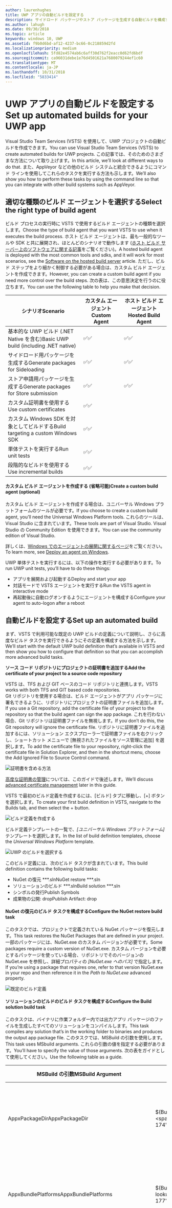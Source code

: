 ```yaml
---
author: laurenhughes
title: UWP アプリの自動ビルドを設定する
description: サイドロード パッケージやストア パッケージを生成する自動ビルドを構成する方法について説明します。
ms.author: lahugh
ms.date: 09/30/2018
ms.topic: article
keywords: windows 10, UWP
ms.assetid: f9b0d6bd-af12-4237-bc66-0c218859d2fd
ms.localizationpriority: medium
ms.openlocfilehash: 5fd82e4574ab6c6aff30d762f2eacc0d62fd6bdf
ms.sourcegitcommit: ca96031debe1e76d4501621a7680079244ef1c60
ms.translationtype: MT
ms.contentlocale: ja-JP
ms.lasthandoff: 10/31/2018
ms.locfileid: "5833414"
---
```

# <a name="set-up-automated-builds-for-your-uwp-app"></a><span data-ttu-id="c7fa5-104">UWP アプリの自動ビルドを設定する</span><span class="sxs-lookup"><span data-stu-id="c7fa5-104">Set up automated builds for your UWP app</span></span>

<span data-ttu-id="c7fa5-105">Visual Studio Team Services (VSTS) を使用して、UWP プロジェクトの自動ビルドを作成できます。</span><span class="sxs-lookup"><span data-stu-id="c7fa5-105">You can use Visual Studio Team Services (VSTS) to create automated builds for UWP projects.</span></span> <span data-ttu-id="c7fa5-106">この記事では、そのためのさまざまな方法について取り上げます。</span><span class="sxs-lookup"><span data-stu-id="c7fa5-106">In this article, we’ll look at different ways to do that.</span></span>  <span data-ttu-id="c7fa5-107">また、AppVeyor などの他のビルド システムと統合できるようにコマンド ラインを使用してこれらのタスクを実行する方法も示します。</span><span class="sxs-lookup"><span data-stu-id="c7fa5-107">We’ll also show you how to perform these tasks by using the command line so that you can integrate with other build systems such as AppVeyor.</span></span> 

## <a name="select-the-right-type-of-build-agent"></a><span data-ttu-id="c7fa5-108">適切な種類のビルド エージェントを選択する</span><span class="sxs-lookup"><span data-stu-id="c7fa5-108">Select the right type of build agent</span></span>

<span data-ttu-id="c7fa5-109">ビルド プロセスの実行時に VSTS で使用するビルド エージェントの種類を選択します。</span><span class="sxs-lookup"><span data-stu-id="c7fa5-109">Choose the type of build agent that you want VSTS to use when it executes the build process.</span></span> <span data-ttu-id="c7fa5-110">ホスト ビルド エージェントは、最も一般的なツールや SDK と共に展開され、ほとんどのシナリオで動作します ([ホスト ビルド サーバー上のソフトウェアに関する記事](https://www.visualstudio.com/docs/build/admin/agents/hosted-pool#software)をご覧ください)。</span><span class="sxs-lookup"><span data-stu-id="c7fa5-110">A hosted build agent is deployed with the most common tools and sdks, and it will work for most scenarios, see the [Software on the hosted build server](https://www.visualstudio.com/docs/build/admin/agents/hosted-pool#software) article.</span></span> <span data-ttu-id="c7fa5-111">ただし、ビルド ステップをより細かく制御する必要がある場合は、カスタム ビルド エージェントを作成できます。</span><span class="sxs-lookup"><span data-stu-id="c7fa5-111">However, you can create a custom build agent if you need more control over the build steps.</span></span> <span data-ttu-id="c7fa5-112">次の表は、この意思決定を行うのに役立ちます。</span><span class="sxs-lookup"><span data-stu-id="c7fa5-112">You can use the following table to help you make that decision.</span></span>

| **<span data-ttu-id="c7fa5-113">シナリオ</span><span class="sxs-lookup"><span data-stu-id="c7fa5-113">Scenario</span></span>** | **<span data-ttu-id="c7fa5-114">カスタム エージェント</span><span class="sxs-lookup"><span data-stu-id="c7fa5-114">Custom Agent</span></span>** | **<span data-ttu-id="c7fa5-115">ホスト ビルド エージェント</span><span class="sxs-lookup"><span data-stu-id="c7fa5-115">Hosted Build Agent</span></span>** |
|-------------|----------------|----------------------|
| <span data-ttu-id="c7fa5-116">基本的な UWP ビルド (.NET Native を含む)</span><span class="sxs-lookup"><span data-stu-id="c7fa5-116">Basic UWP build (including .NET native)</span></span>| <span data-ttu-id="c7fa5-117">:white_check_mark:</span><span class="sxs-lookup"><span data-stu-id="c7fa5-117">:white_check_mark:</span></span> | <span data-ttu-id="c7fa5-118">:white_check_mark:</span><span class="sxs-lookup"><span data-stu-id="c7fa5-118">:white_check_mark:</span></span> |
| <span data-ttu-id="c7fa5-119">サイドロード用パッケージを生成する</span><span class="sxs-lookup"><span data-stu-id="c7fa5-119">Generate packages for Sideloading</span></span>| <span data-ttu-id="c7fa5-120">:white_check_mark:</span><span class="sxs-lookup"><span data-stu-id="c7fa5-120">:white_check_mark:</span></span> | <span data-ttu-id="c7fa5-121">:white_check_mark:</span><span class="sxs-lookup"><span data-stu-id="c7fa5-121">:white_check_mark:</span></span> |
| <span data-ttu-id="c7fa5-122">ストア申請用パッケージを生成する</span><span class="sxs-lookup"><span data-stu-id="c7fa5-122">Generate packages for Store submission</span></span>| <span data-ttu-id="c7fa5-123">:white_check_mark:</span><span class="sxs-lookup"><span data-stu-id="c7fa5-123">:white_check_mark:</span></span> | <span data-ttu-id="c7fa5-124">:white_check_mark:</span><span class="sxs-lookup"><span data-stu-id="c7fa5-124">:white_check_mark:</span></span> |
| <span data-ttu-id="c7fa5-125">カスタム証明書を使用する</span><span class="sxs-lookup"><span data-stu-id="c7fa5-125">Use custom certificates</span></span>| <span data-ttu-id="c7fa5-126">:white_check_mark:</span><span class="sxs-lookup"><span data-stu-id="c7fa5-126">:white_check_mark:</span></span> | |
| <span data-ttu-id="c7fa5-127">カスタム Windows SDK を対象としてビルドする</span><span class="sxs-lookup"><span data-stu-id="c7fa5-127">Build targeting a custom Windows SDK</span></span>| <span data-ttu-id="c7fa5-128">:white_check_mark:</span><span class="sxs-lookup"><span data-stu-id="c7fa5-128">:white_check_mark:</span></span> |  |
| <span data-ttu-id="c7fa5-129">単体テストを実行する</span><span class="sxs-lookup"><span data-stu-id="c7fa5-129">Run unit tests</span></span>| <span data-ttu-id="c7fa5-130">:white_check_mark:</span><span class="sxs-lookup"><span data-stu-id="c7fa5-130">:white_check_mark:</span></span> |  |
| <span data-ttu-id="c7fa5-131">段階的なビルドを使用する</span><span class="sxs-lookup"><span data-stu-id="c7fa5-131">Use incremental builds</span></span>| <span data-ttu-id="c7fa5-132">:white_check_mark:</span><span class="sxs-lookup"><span data-stu-id="c7fa5-132">:white_check_mark:</span></span> |  |

#### <a name="create-a-custom-build-agent-optional"></a><span data-ttu-id="c7fa5-133">カスタム ビルド エージェントを作成する (省略可能)</span><span class="sxs-lookup"><span data-stu-id="c7fa5-133">Create a custom build agent (optional)</span></span>

<span data-ttu-id="c7fa5-134">カスタム ビルド エージェントを作成する場合は、ユニバーサル Windows プラットフォームのツールが必要です。</span><span class="sxs-lookup"><span data-stu-id="c7fa5-134">If you choose to create a custom build agent, you’ll need the Universal Windows Platform tools.</span></span> <span data-ttu-id="c7fa5-135">これらのツールは、Visual Studio に含まれています。</span><span class="sxs-lookup"><span data-stu-id="c7fa5-135">These tools are part of Visual Studio.</span></span> <span data-ttu-id="c7fa5-136">Visual Studio の Community Edition を使用できます。</span><span class="sxs-lookup"><span data-stu-id="c7fa5-136">You can use the community edition of Visual Studio.</span></span>

<span data-ttu-id="c7fa5-137">詳しくは、[Windows でのエージェントの展開に関するページ](https://www.visualstudio.com/docs/build/admin/agents/v2-windows)をご覧ください。</span><span class="sxs-lookup"><span data-stu-id="c7fa5-137">To learn more, see [Deploy an agent on Windows](https://www.visualstudio.com/docs/build/admin/agents/v2-windows).</span></span> 

<span data-ttu-id="c7fa5-138">UWP 単体テストを実行するには、以下の操作を実行する必要があります。</span><span class="sxs-lookup"><span data-stu-id="c7fa5-138">To run UWP unit tests, you’ll have to do these things:</span></span> 
- <span data-ttu-id="c7fa5-139">アプリを展開および起動する</span><span class="sxs-lookup"><span data-stu-id="c7fa5-139">Deploy and start your app</span></span> 
- <span data-ttu-id="c7fa5-140">対話モードで VSTS エージェントを実行する</span><span class="sxs-lookup"><span data-stu-id="c7fa5-140">Run the VSTS agent in interactive mode</span></span> 
- <span data-ttu-id="c7fa5-141">再起動後に自動ログオンするようにエージェントを構成する</span><span class="sxs-lookup"><span data-stu-id="c7fa5-141">Configure your agent to auto-logon after a reboot</span></span> 

## <a name="set-up-an-automated-build"></a><span data-ttu-id="c7fa5-142">自動ビルドを設定する</span><span class="sxs-lookup"><span data-stu-id="c7fa5-142">Set up an automated build</span></span>
<span data-ttu-id="c7fa5-143">まず、VSTS で利用可能な既定の UWP ビルドの定義について説明し、さらに高度なビルド タスクを実行できるようにその定義を構成する方法を示します。</span><span class="sxs-lookup"><span data-stu-id="c7fa5-143">We’ll start with the default UWP build definition that’s available in VSTS and then show you how to configure that definition so that you can accomplish more advanced build tasks.</span></span>

**<span data-ttu-id="c7fa5-144">ソース コード リポジトリにプロジェクトの証明書を追加する</span><span class="sxs-lookup"><span data-stu-id="c7fa5-144">Add the certificate of your project to a source code repository</span></span>**

<span data-ttu-id="c7fa5-145">VSTS は、TFS および GIT ベースのコード リポジトリと連携します。</span><span class="sxs-lookup"><span data-stu-id="c7fa5-145">VSTS works with both TFS and GIT based code repositories.</span></span>  
<span data-ttu-id="c7fa5-146">Git リポジトリを使用する場合は、ビルド エージェントがアプリ パッケージに署名できるように、リポジトリにプロジェクトの証明書ファイルを追加します。</span><span class="sxs-lookup"><span data-stu-id="c7fa5-146">If you use a Git repository, add the certificate file of your project to the repository so that the build agent can sign the app package.</span></span> <span data-ttu-id="c7fa5-147">これを行わない場合、Git リポジトリは証明書ファイルを無視します。</span><span class="sxs-lookup"><span data-stu-id="c7fa5-147">If you don’t do this, the Git repository will ignore the certificate file.</span></span> <span data-ttu-id="c7fa5-148">リポジトリに証明書ファイルを追加するには、ソリューション エクスプローラーで証明書ファイルを右クリックし、ショートカット メニューで [無視されたファイルをソース管理に追加] を選択します。</span><span class="sxs-lookup"><span data-stu-id="c7fa5-148">To add the certificate file to your repository, right-click the certificate file in Solution Explorer, and then in the shortcut menu, choose the Add Ignored File to Source Control command.</span></span> 

![証明書を含める方法](images/building-screen1.png)

<span data-ttu-id="c7fa5-150">[高度な証明書の管理](#certificates-best-practices)については、このガイドで後述します。</span><span class="sxs-lookup"><span data-stu-id="c7fa5-150">We’ll discuss [advanced certificate management](#certificates-best-practices) later in this guide.</span></span> 

<span data-ttu-id="c7fa5-151">VSTS で最初のビルド定義を作成するには、[ビルド] タブに移動し、[+] ボタンを選択します。</span><span class="sxs-lookup"><span data-stu-id="c7fa5-151">To create your first build definition in VSTS, navigate to the Builds tab, and then select the + button.</span></span>

![ビルド定義を作成する](images/building-screen2.png)

<span data-ttu-id="c7fa5-153">ビルド定義テンプレートの一覧で、*[ユニバーサル Windows プラットフォーム]* テンプレートを選択します。</span><span class="sxs-lookup"><span data-stu-id="c7fa5-153">In the list of build definition templates, choose the *Universal Windows Platform* template.</span></span>

![UWP のビルドを選択する](images/building-screen3.png)

<span data-ttu-id="c7fa5-155">このビルド定義には、次のビルド タスクが含まれています。</span><span class="sxs-lookup"><span data-stu-id="c7fa5-155">This build definition contains the following build tasks:</span></span>

- <span data-ttu-id="c7fa5-156">NuGet の復元 \*\*\*.sln</span><span class="sxs-lookup"><span data-stu-id="c7fa5-156">NuGet restore \*\*\*.sln</span></span>
- <span data-ttu-id="c7fa5-157">ソリューションのビルド \*\*\*.sln</span><span class="sxs-lookup"><span data-stu-id="c7fa5-157">Build solution \*\*\*.sln</span></span>
- <span data-ttu-id="c7fa5-158">シンボルの発行</span><span class="sxs-lookup"><span data-stu-id="c7fa5-158">Publish Symbols</span></span>
- <span data-ttu-id="c7fa5-159">成果物の公開: drop</span><span class="sxs-lookup"><span data-stu-id="c7fa5-159">Publish Artifact: drop</span></span>

#### <a name="configure-the-nuget-restore-build-task"></a><span data-ttu-id="c7fa5-160">NuGet の復元のビルド タスクを構成する</span><span class="sxs-lookup"><span data-stu-id="c7fa5-160">Configure the NuGet restore build task</span></span>

<span data-ttu-id="c7fa5-161">このタスクでは、プロジェクトで定義されている NuGet パッケージを復元します。</span><span class="sxs-lookup"><span data-stu-id="c7fa5-161">This task restores the NuGet Packages that are defined in your project.</span></span> <span data-ttu-id="c7fa5-162">一部のパッケージには、NuGet.exe のカスタム バージョンが必要です。</span><span class="sxs-lookup"><span data-stu-id="c7fa5-162">Some packages require a custom version of NuGet.exe.</span></span> <span data-ttu-id="c7fa5-163">カスタム バージョンを必要とするパッケージを使っている場合、リポジトリでそのバージョンの NuGet.exe を参照し、詳細プロパティの *[NuGet.exe へのパス]* で指定します。</span><span class="sxs-lookup"><span data-stu-id="c7fa5-163">If you’re using a package that requires one, refer to that version NuGet.exe in your repo and then reference it in the *Path to NuGet.exe* advanced property.</span></span>

![既定のビルド定義](images/building-screen4.png)

#### <a name="configure-the-build-solution-build-task"></a><span data-ttu-id="c7fa5-165">ソリューションのビルドのビルド タスクを構成する</span><span class="sxs-lookup"><span data-stu-id="c7fa5-165">Configure the Build solution build task</span></span>

<span data-ttu-id="c7fa5-166">このタスクは、バイナリに作業フォルダー内では出力アプリ パッケージのファイルを生成したすべてのソリューションをコンパイルします。</span><span class="sxs-lookup"><span data-stu-id="c7fa5-166">This task compiles any solution that’s in the working folder to binaries and produces the output app package file.</span></span> <span data-ttu-id="c7fa5-167">このタスクでは、MSBuild の引数を使用します。</span><span class="sxs-lookup"><span data-stu-id="c7fa5-167">This task uses MSbuild arguments.</span></span>  <span data-ttu-id="c7fa5-168">これらの引数の値を指定する必要があります。</span><span class="sxs-lookup"><span data-stu-id="c7fa5-168">You’ll have to specify the value of those arguments.</span></span> <span data-ttu-id="c7fa5-169">次の表をガイドとして使用してください。</span><span class="sxs-lookup"><span data-stu-id="c7fa5-169">Use the following table as a guide.</span></span> 

|**<span data-ttu-id="c7fa5-170">MSBuild の引数</span><span class="sxs-lookup"><span data-stu-id="c7fa5-170">MSBuild Argument</span></span>**|**<span data-ttu-id="c7fa5-171">値</span><span class="sxs-lookup"><span data-stu-id="c7fa5-171">Value</span></span>**|**<span data-ttu-id="c7fa5-172">説明</span><span class="sxs-lookup"><span data-stu-id="c7fa5-172">Description</span></span>**|
|--------------------|---------|---------------|
|<span data-ttu-id="c7fa5-173">AppxPackageDir</span><span class="sxs-lookup"><span data-stu-id="c7fa5-173">AppxPackageDir</span></span>|<span data-ttu-id="c7fa5-174">$(Build.ArtifactStagingDirectory)\AppxPackages</span><span class="sxs-lookup"><span data-stu-id="c7fa5-174">$(Build.ArtifactStagingDirectory)\AppxPackages</span></span>|<span data-ttu-id="c7fa5-175">生成された成果物を格納するフォルダーを定義します。</span><span class="sxs-lookup"><span data-stu-id="c7fa5-175">Defines the folder to store the generated artifacts.</span></span>|
|<span data-ttu-id="c7fa5-176">AppxBundlePlatforms</span><span class="sxs-lookup"><span data-stu-id="c7fa5-176">AppxBundlePlatforms</span></span>|<span data-ttu-id="c7fa5-177">$(Build.BuildPlatform)</span><span class="sxs-lookup"><span data-stu-id="c7fa5-177">$(Build.BuildPlatform)</span></span>|<span data-ttu-id="c7fa5-178">バンドルに含めるプラットフォームを定義できます。</span><span class="sxs-lookup"><span data-stu-id="c7fa5-178">Allows you to define the platforms to include in the bundle.</span></span>|
|<span data-ttu-id="c7fa5-179">AppxBundle</span><span class="sxs-lookup"><span data-stu-id="c7fa5-179">AppxBundle</span></span>|<span data-ttu-id="c7fa5-180">Always</span><span class="sxs-lookup"><span data-stu-id="c7fa5-180">Always</span></span>|<span data-ttu-id="c7fa5-181">指定されているプラットフォームの appx ファイルを含む appxbundle を作成します。</span><span class="sxs-lookup"><span data-stu-id="c7fa5-181">Creates an appxbundle with the appx files for the platform specified.</span></span>|
|**<span data-ttu-id="c7fa5-182">UapAppxPackageBuildMode</span><span class="sxs-lookup"><span data-stu-id="c7fa5-182">UapAppxPackageBuildMode</span></span>**|<span data-ttu-id="c7fa5-183">StoreUpload</span><span class="sxs-lookup"><span data-stu-id="c7fa5-183">StoreUpload</span></span>|<span data-ttu-id="c7fa5-184">生成するアプリ パッケージの種類を定義します。</span><span class="sxs-lookup"><span data-stu-id="c7fa5-184">Defines the kind of app package to generate.</span></span> <span data-ttu-id="c7fa5-185">(既定では含まれません)。</span><span class="sxs-lookup"><span data-stu-id="c7fa5-185">(Not included by default)</span></span>|


<span data-ttu-id="c7fa5-186">コマンド ラインを使って、つまり他のビルド システムを使って、ソリューションをビルドする場合は、次の引数を指定して msbuild を実行します。</span><span class="sxs-lookup"><span data-stu-id="c7fa5-186">If you want to build your solution by using the command line, or by using any other build system, run msbuild with these arguments.</span></span>

```
/p:AppxPackageDir="$(Build.ArtifactStagingDirectory)\AppxPackages\\"  
/p:UapAppxPackageBuildMode=StoreUpload 
/p:AppxBundlePlatforms="$(Build.BuildPlatform)"
/p:AppxBundle=Always
```

<span data-ttu-id="c7fa5-187">$() 構文で定義されたパラメーターは、ビルド定義で定義される変数で、他のビルド システムでは変更されます。</span><span class="sxs-lookup"><span data-stu-id="c7fa5-187">The parameters defined with the $() syntax are variables defined in the build definition, and will change in other build systems.</span></span>

![既定の変数](images/building-screen5.png)

<span data-ttu-id="c7fa5-189">すべての定義済みの変数を表示するには、[ビルド変数の使用に関するページ](https://www.visualstudio.com/docs/build/define/variables)をご覧ください。</span><span class="sxs-lookup"><span data-stu-id="c7fa5-189">To view all predefined variables, see [Use build variables.](https://www.visualstudio.com/docs/build/define/variables)</span></span>

#### <a name="configure-the-publish-artifact-build-task"></a><span data-ttu-id="c7fa5-190">成果物の公開のビルド タスクを構成する</span><span class="sxs-lookup"><span data-stu-id="c7fa5-190">Configure the Publish Artifact build task</span></span> 
<span data-ttu-id="c7fa5-191">このタスクは、VSTS で生成される成果物を格納します。</span><span class="sxs-lookup"><span data-stu-id="c7fa5-191">This task stores the generated artifacts in VSTS.</span></span> <span data-ttu-id="c7fa5-192">成果物は、ビルド結果ページの [成果物] タブで確認できます。</span><span class="sxs-lookup"><span data-stu-id="c7fa5-192">You can see them in the Artifacts tab of the build results page.</span></span> <span data-ttu-id="c7fa5-193">VSTS は、以前に定義した `$(Build.ArtifactStagingDirectory)\AppxPackages` フォルダーを使用します。</span><span class="sxs-lookup"><span data-stu-id="c7fa5-193">VSTS uses the `$(Build.ArtifactStagingDirectory)\AppxPackages` folder that we previously defined.</span></span>

![成果物](images/building-screen6.png)

<span data-ttu-id="c7fa5-195">ここでは、`UapAppxPackageBuildMode` プロパティを `StoreUpload` に設定しているため、成果物フォルダーには、ストアへの提出に推奨されるパッケージ (.appxupload) が含まれます。</span><span class="sxs-lookup"><span data-stu-id="c7fa5-195">Because we’ve set the `UapAppxPackageBuildMode` property to `StoreUpload`, the artifacts folder includes the package that recommended for submission to the Store (.appxupload).</span></span> <span data-ttu-id="c7fa5-196">提出できることも、通常のアプリ パッケージ (.appx/.msix) やアプリ バンドル (.appxbundle/.msixbundle) ストアに注意してください。</span><span class="sxs-lookup"><span data-stu-id="c7fa5-196">Note that you can also submit a regular app pacakge (.appx/.msix) or an app bundle (.appxbundle/.msixbundle) to the Store.</span></span> <span data-ttu-id="c7fa5-197">この資料の目的上、.appxupload ファイルを使います。</span><span class="sxs-lookup"><span data-stu-id="c7fa5-197">For the purposes of this article, we'll use the .appxupload file.</span></span>


>[!NOTE]
> <span data-ttu-id="c7fa5-198">既定では、VSTS エージェントによって、生成された最新のアプリ パッケージが維持されます。</span><span class="sxs-lookup"><span data-stu-id="c7fa5-198">By default, the VSTS agent maintains the latest generated app packages.</span></span> <span data-ttu-id="c7fa5-199">現在のビルドの成果物のみを格納する場合は、バイナリ ディレクトリをクリーンアップするようにビルドを構成します。</span><span class="sxs-lookup"><span data-stu-id="c7fa5-199">If you want to store only the artifacts of the current build, configure the build to clean the binaries directory.</span></span> <span data-ttu-id="c7fa5-200">そのためには、`Build.Clean` という名前の変数を追加し、その変数の値を `all` に設定します。</span><span class="sxs-lookup"><span data-stu-id="c7fa5-200">To do that, add a variable named `Build.Clean` and then set it to the value `all`.</span></span> <span data-ttu-id="c7fa5-201">詳しくは、[リポジトリの指定に関するページ](https://www.visualstudio.com/docs/build/define/repository#how-can-i-clean-the-repository-in-a-different-way)をご覧ください。</span><span class="sxs-lookup"><span data-stu-id="c7fa5-201">To learn more, see [Specify the repository](https://www.visualstudio.com/docs/build/define/repository#how-can-i-clean-the-repository-in-a-different-way).</span></span>

#### <a name="the-types-of-automated-builds"></a><span data-ttu-id="c7fa5-202">自動ビルドの種類</span><span class="sxs-lookup"><span data-stu-id="c7fa5-202">The types of automated builds</span></span>
<span data-ttu-id="c7fa5-203">次に、ビルド定義を使って自動ビルドを作成します。</span><span class="sxs-lookup"><span data-stu-id="c7fa5-203">Next, you’ll use your build definition to create an automated build.</span></span> <span data-ttu-id="c7fa5-204">次の表では、作成できる自動ビルドの各種類について説明します。</span><span class="sxs-lookup"><span data-stu-id="c7fa5-204">The following table describes each type of automated build that you can create.</span></span> 

|**<span data-ttu-id="c7fa5-205">ビルドの種類</span><span class="sxs-lookup"><span data-stu-id="c7fa5-205">Type of Build</span></span>**|**<span data-ttu-id="c7fa5-206">成果物</span><span class="sxs-lookup"><span data-stu-id="c7fa5-206">Artifact</span></span>**|**<span data-ttu-id="c7fa5-207">推奨される頻度</span><span class="sxs-lookup"><span data-stu-id="c7fa5-207">Recommended Frequency</span></span>**|**<span data-ttu-id="c7fa5-208">説明</span><span class="sxs-lookup"><span data-stu-id="c7fa5-208">Description</span></span>**|
|-----------------|------------|-------------------------|---------------|
|<span data-ttu-id="c7fa5-209">継続的インテグレーション</span><span class="sxs-lookup"><span data-stu-id="c7fa5-209">Continuous Integration</span></span>|<span data-ttu-id="c7fa5-210">ビルド ログ、テスト結果</span><span class="sxs-lookup"><span data-stu-id="c7fa5-210">Build Log, Test Results</span></span>|<span data-ttu-id="c7fa5-211">コミットごと</span><span class="sxs-lookup"><span data-stu-id="c7fa5-211">Each commit</span></span>|<span data-ttu-id="c7fa5-212">この種類のビルドは高速で、1 日に数回実行されます。</span><span class="sxs-lookup"><span data-stu-id="c7fa5-212">This type of build is fast and run several times a day.</span></span>|
|<span data-ttu-id="c7fa5-213">サイドロード用の継続的配置ビルド</span><span class="sxs-lookup"><span data-stu-id="c7fa5-213">Continuous Deployment build for sideloading</span></span>|<span data-ttu-id="c7fa5-214">配置パッケージ</span><span class="sxs-lookup"><span data-stu-id="c7fa5-214">Deployment Packages</span></span>|<span data-ttu-id="c7fa5-215">毎日</span><span class="sxs-lookup"><span data-stu-id="c7fa5-215">Daily</span></span> |<span data-ttu-id="c7fa5-216">この種類のビルドは、単体テストを含めることができますが、少し長くかかります。</span><span class="sxs-lookup"><span data-stu-id="c7fa5-216">This type of build can Include unit tests but it takes a bit longer.</span></span> <span data-ttu-id="c7fa5-217">これにより、手動でテストでき、HockeyApp などの他のツールと統合できます。</span><span class="sxs-lookup"><span data-stu-id="c7fa5-217">It allows manual testing and you can integrate it with other tools such as HockeyApp.</span></span>|
|<span data-ttu-id="c7fa5-218">ストアにパッケージを提出する継続的配置ビルド</span><span class="sxs-lookup"><span data-stu-id="c7fa5-218">Continuous Deployment build that submits a package to the Store</span></span>|<span data-ttu-id="c7fa5-219">公開パッケージ</span><span class="sxs-lookup"><span data-stu-id="c7fa5-219">Publishing Packages</span></span>|<span data-ttu-id="c7fa5-220">オンデマンド</span><span class="sxs-lookup"><span data-stu-id="c7fa5-220">On demand</span></span>|<span data-ttu-id="c7fa5-221">この種類のビルドでは、ストアに公開できるパッケージを作成します。</span><span class="sxs-lookup"><span data-stu-id="c7fa5-221">This type of build creates a package that you can publish to the Store.</span></span>|

<span data-ttu-id="c7fa5-222">1 つずつを構成する方法を見てみましょう。</span><span class="sxs-lookup"><span data-stu-id="c7fa5-222">Let’s look at how to configure each one.</span></span>


## <a name="set-up-a-continuous-integration-ci-build"></a><span data-ttu-id="c7fa5-223">継続的インテグレーション (CI) ビルドを設定する</span><span class="sxs-lookup"><span data-stu-id="c7fa5-223">Set up a Continuous Integration (CI) build</span></span> 
<span data-ttu-id="c7fa5-224">この種類のビルドは、すばやくコードに関連する問題を診断するのに役立ちます。</span><span class="sxs-lookup"><span data-stu-id="c7fa5-224">This type of a build helps you to diagnose code related problems quickly.</span></span> <span data-ttu-id="c7fa5-225">通常、1 つのプラットフォーム用にのみ実行され、.NETネイティブ ツール チェーンで処理する必要はありません。</span><span class="sxs-lookup"><span data-stu-id="c7fa5-225">They’re typically executed for only one platform, and they don’t need to be processed by the .NET native toolchain.</span></span> <span data-ttu-id="c7fa5-226">また、CI ビルドを使って、テスト結果のレポートを生成する単体テストを実行できます。</span><span class="sxs-lookup"><span data-stu-id="c7fa5-226">Also, with CI builds, you can run unit tests that produce a test results report.</span></span>  

<span data-ttu-id="c7fa5-227">CI ビルドの一環として UWP 単体テストを実行する場合、ホスト ビルド エージェントではなく、カスタム ビルド エージェントを使用する必要があります。</span><span class="sxs-lookup"><span data-stu-id="c7fa5-227">If you want to run UWP unit tests as part of your CI build you’ll need to use a custom build agent instead of the hosted build agent.</span></span>

>[!NOTE]
> <span data-ttu-id="c7fa5-228">複数のアプリを同じソリューションにバンドルすると、エラーが発生する可能性があります。</span><span class="sxs-lookup"><span data-stu-id="c7fa5-228">If you bundle more than one app in the same solution, you might receive an error.</span></span> <span data-ttu-id="c7fa5-229">このようなエラーを解決する方法については、「[複数のアプリを同じソリューションにバンドルした場合に表示されるエラーを解決する](#bundle-errors)」をご覧ください。</span><span class="sxs-lookup"><span data-stu-id="c7fa5-229">See the following topic for help resolving that error: [Address errors that appear when you bundle more than one app in the same solution.](#bundle-errors)</span></span> 


### <a name="configure-a-ci-build-definition"></a><span data-ttu-id="c7fa5-230">CI ビルド定義を構成する</span><span class="sxs-lookup"><span data-stu-id="c7fa5-230">Configure a CI build definition</span></span>
<span data-ttu-id="c7fa5-231">既定の UWP テンプレートを使用して、ビルド定義を作成します。</span><span class="sxs-lookup"><span data-stu-id="c7fa5-231">Use the default UWP template to create a build definition.</span></span> <span data-ttu-id="c7fa5-232">次に、チェックインごとに実行するトリガーを構成します。</span><span class="sxs-lookup"><span data-stu-id="c7fa5-232">Then, configure the Trigger to execute on each check in.</span></span>  

![CI トリガー](images/building-screen7.png)

<span data-ttu-id="c7fa5-234">CI ビルドはユーザーに対して展開されないため、CD ビルドとの混同を避けるために、異なるバージョン番号によって管理することをお勧めします。</span><span class="sxs-lookup"><span data-stu-id="c7fa5-234">Because the CI build won’t be deployed to users, it’s a good idea to maintain different versioning numbers to avoid confusion with the CD builds.</span></span> <span data-ttu-id="c7fa5-235">次に、例を示します。</span><span class="sxs-lookup"><span data-stu-id="c7fa5-235">For example:</span></span>
`$(BuildDefinitionName)_0.0.$(DayOfYear)$(Rev:.r)`


#### <a name="configure-a-custom-build-agent-for-unit-testing"></a><span data-ttu-id="c7fa5-236">単体テスト用のカスタム ビルド エージェントを構成する</span><span class="sxs-lookup"><span data-stu-id="c7fa5-236">Configure a custom build agent for unit testing</span></span>

1. <span data-ttu-id="c7fa5-237">お使いの PC で開発者モードを有効にします。</span><span class="sxs-lookup"><span data-stu-id="c7fa5-237">Enable Developer Mode on your PC.</span></span> <span data-ttu-id="c7fa5-238">詳しくは、「[デバイスを開発用に有効にする](https://docs.microsoft.com/windows/uwp/get-started/enable-your-device-for-development)」をご覧ください。</span><span class="sxs-lookup"><span data-stu-id="c7fa5-238">See [Enable your device for development](https://docs.microsoft.com/windows/uwp/get-started/enable-your-device-for-development) for more information.</span></span> 
2. <span data-ttu-id="c7fa5-239">サービスを対話型プロセスとして実行できるように設定します。</span><span class="sxs-lookup"><span data-stu-id="c7fa5-239">Enable the service to run as an interactive process.</span></span> <span data-ttu-id="c7fa5-240">詳しくは、[Windows でのエージェントの展開に関するページ](https://docs.microsoft.com/vsts/build-release/actions/agents/v2-windows)をご覧ください。</span><span class="sxs-lookup"><span data-stu-id="c7fa5-240">To learn more, see [Deploy an agent on Windows](https://docs.microsoft.com/vsts/build-release/actions/agents/v2-windows).</span></span> 
3. <span data-ttu-id="c7fa5-241">エージェントに署名証明書を展開します。</span><span class="sxs-lookup"><span data-stu-id="c7fa5-241">Deploy the signing certificate to the agent.</span></span>

<span data-ttu-id="c7fa5-242">署名証明書を展開するには、`.cer` ファイルをダブルクリックし、**[ローカル コンピューター]** を選択して、**信頼されたユーザーのストア**を選択します。</span><span class="sxs-lookup"><span data-stu-id="c7fa5-242">To deploy a signing certificate, double-click the `.cer` file, choose **Local Machine**, and then choose **Trusted People Store**.</span></span>

<span id="uwp-unit-tests" />

### <a name="configure-the-build-definition-to-run-uwp-unit-tests"></a><span data-ttu-id="c7fa5-243">UWP 単体テストを実行するようにビルド定義を構成する</span><span class="sxs-lookup"><span data-stu-id="c7fa5-243">Configure the build definition to run UWP Unit Tests</span></span>
<span data-ttu-id="c7fa5-244">単体テストを実行するには、Visual Studio テスト ビルド ステップを使用します。</span><span class="sxs-lookup"><span data-stu-id="c7fa5-244">To execute a unit test, use the Visual Studio Test build step.</span></span>


![単体テストを追加する](images/building-screen8.png)

<span data-ttu-id="c7fa5-246">UWP 単体テストは特定の appxrecipe ファイルのコンテキストで実行されるため、生成されたバンドルを使うことはできません。</span><span class="sxs-lookup"><span data-stu-id="c7fa5-246">UWP unit tests are executed in the context of a given appxrecipe file so you can’t use the generated bundle.</span></span> <span data-ttu-id="c7fa5-247">また、具体的なプラットフォームの appxrecipe ファイルへのパスを指定する必要があります。</span><span class="sxs-lookup"><span data-stu-id="c7fa5-247">Also, you’ll have to specify the path to a concrete platform appxrecipe file.</span></span> <span data-ttu-id="c7fa5-248">次に、例を示します。</span><span class="sxs-lookup"><span data-stu-id="c7fa5-248">For example:</span></span>

```
$(Build.ArtifactStagingDirectory)\AppxPackages\MyUWPApp.UnitTest\x86\MyUWPApp.UnitTest_$(AppxVersion)_x86.appxrecipe
```

<span data-ttu-id="c7fa5-249">テストを実行するには、コンソール パラメーターを vstest.console.exe に追加する必要があります。</span><span class="sxs-lookup"><span data-stu-id="c7fa5-249">In order for the tests to run a console parameter will have to be added to vstest.console.exe.</span></span> <span data-ttu-id="c7fa5-250">このパラメーターは、**[実行オプション] => [Other console options] (その他のコンソール オプション)** から指定できます。</span><span class="sxs-lookup"><span data-stu-id="c7fa5-250">This parameter can be provide through: **Execution Options => Other console options**.</span></span> <span data-ttu-id="c7fa5-251">次のパラメーターを追加してください。</span><span class="sxs-lookup"><span data-stu-id="c7fa5-251">Please add following parameter:</span></span> 

```
/framework:FrameworkUap10
```

>[!NOTE]
> <span data-ttu-id="c7fa5-252">コマンド ラインからローカルに単体テストを実行するには、次のコマンドを使います。</span><span class="sxs-lookup"><span data-stu-id="c7fa5-252">Use the following command to execute the unit tests locally from the command line:</span></span>
`"%ProgramFiles(x86)%\Microsoft Visual Studio 14.0\Common7\IDE\CommonExtensions\Microsoft\TestWindow\vstest.console.exe"`

#### <a name="access-test-results"></a><span data-ttu-id="c7fa5-253">テスト結果にアクセスする</span><span class="sxs-lookup"><span data-stu-id="c7fa5-253">Access test results</span></span>
<span data-ttu-id="c7fa5-254">VSTS では、ビルドの概要ページに、単体テストを実行する各ビルドのテスト結果が表示されます。</span><span class="sxs-lookup"><span data-stu-id="c7fa5-254">In VSTS, the build summary page shows the test results for each build that executes unit tests.</span></span> <span data-ttu-id="c7fa5-255">そこから、**[テスト結果]** ページを開いてテスト結果の詳細を確認できます。</span><span class="sxs-lookup"><span data-stu-id="c7fa5-255">From there, you can open the **Test Results** page to see more detail about the test results.</span></span> 

![テスト結果](images/building-screen9.png)

#### <a name="improve-the-speed-of-a-ci-build"></a><span data-ttu-id="c7fa5-257">CI ビルドの速度を向上させる</span><span class="sxs-lookup"><span data-stu-id="c7fa5-257">Improve the speed of a CI build</span></span>
<span data-ttu-id="c7fa5-258">チェックインの品質を監視する目的にのみ CI ビルドを使用する場合は、ビルド時間を短縮できます。</span><span class="sxs-lookup"><span data-stu-id="c7fa5-258">If you want to use your CI build only to monitor the quality of your check-ins, you can reduce your build times.</span></span>

#### <a name="to-improve-the-speed-of-a-ci-build"></a><span data-ttu-id="c7fa5-259">CI ビルドの速度を向上させるには</span><span class="sxs-lookup"><span data-stu-id="c7fa5-259">To improve the speed of a CI build</span></span>
1.  <span data-ttu-id="c7fa5-260">1 つのプラットフォーム向けにのみビルドします。</span><span class="sxs-lookup"><span data-stu-id="c7fa5-260">Build for only one platform.</span></span>
2.  <span data-ttu-id="c7fa5-261">BuildPlatform 変数を編集して、x86 のみを使用します。</span><span class="sxs-lookup"><span data-stu-id="c7fa5-261">Edit the BuildPlatform variable to use only x86.</span></span> ![CI を構成する](images/building-screen10.png) 
3.  <span data-ttu-id="c7fa5-263">ビルド ステップで、[MSBuild 引数] プロパティに「/p:AppxBundle=Never」を追加し、[プラットフォーム] プロパティを設定します。</span><span class="sxs-lookup"><span data-stu-id="c7fa5-263">In the build step, add /p:AppxBundle=Never to the MSBuild Arguments property, and then set the Platform property.</span></span> ![プラットフォームを構成する](images/building-screen11.png)
4.  <span data-ttu-id="c7fa5-265">単体テスト プロジェクトで、.NET Native を無効にします。</span><span class="sxs-lookup"><span data-stu-id="c7fa5-265">In the unit test project, disable .NET Native.</span></span> 

<span data-ttu-id="c7fa5-266">そのためには、プロジェクト ファイルを開き、プロジェクトのプロパティで、`UseDotNetNativeToolchain` プロパティを `false` に設定します。</span><span class="sxs-lookup"><span data-stu-id="c7fa5-266">To do that, open the project file, and in the project properties, set the `UseDotNetNativeToolchain` property to `false`.</span></span>

<span data-ttu-id="c7fa5-267">.NET Native ツール チェーンはワークフローの重要な部分であるため、リリース ビルドをテストするにはこのツール チェーンを使用する必要があります。</span><span class="sxs-lookup"><span data-stu-id="c7fa5-267">Using the .NET native tool chain is an important part of the workflow and should still be used to test release builds.</span></span> 

<span id="bundle-errors" />

#### <a name="address-errors-that-appear-when-you-bundle-more-than-one-app-in-the-same-solution"></a><span data-ttu-id="c7fa5-268">複数のアプリを同じソリューションにバンドルした場合に表示されるエラーを解決する</span><span class="sxs-lookup"><span data-stu-id="c7fa5-268">Address errors that appear when you bundle more than one app in the same solution</span></span> 
<span data-ttu-id="c7fa5-269">ソリューションに複数の UWP プロジェクトを追加し、バンドルを作成しようとすると、次のようなエラーが表示される場合があります。</span><span class="sxs-lookup"><span data-stu-id="c7fa5-269">If you add more than one UWP project to your solution, and then try to create a bundle, you might receive an error like this one:</span></span> 

```
MakeAppx(0,0): Error : Error info: error 80080204: The package with file name "AppOne.UnitTests_0.1.2595.0_x86.appx" and package full name "8ef641d1-4557-4e33-957f-6895b122f1e6_0.1.2595.0_x86__scrj5wvaadcy6" is not valid in the bundle because it has a different package family name than other packages in the bundle
```

<span data-ttu-id="c7fa5-270">このエラーが表示されるのは、ソリューション レベルで、バンドルに含めるアプリが明確ではないためです。</span><span class="sxs-lookup"><span data-stu-id="c7fa5-270">This error appears because at the solution level, it’s not clear which app should appear in the bundle.</span></span> <span data-ttu-id="c7fa5-271">この問題を解決するには、各プロジェクト ファイルを開き、最初の `<PropertyGroup>` 要素の最後に以下のプロパティを追加します。</span><span class="sxs-lookup"><span data-stu-id="c7fa5-271">To resolve this issue, open each project file and add the following properties at the end of the first `<PropertyGroup>` element:</span></span>

|**<span data-ttu-id="c7fa5-272">プロジェクト</span><span class="sxs-lookup"><span data-stu-id="c7fa5-272">Project</span></span>**|**<span data-ttu-id="c7fa5-273">プロパティ</span><span class="sxs-lookup"><span data-stu-id="c7fa5-273">Properties</span></span>**|
|-------|----------|
|<span data-ttu-id="c7fa5-274">App</span><span class="sxs-lookup"><span data-stu-id="c7fa5-274">App</span></span>|`<AppxBundle>Always</AppxBundle>`|
|<span data-ttu-id="c7fa5-275">UnitTests</span><span class="sxs-lookup"><span data-stu-id="c7fa5-275">UnitTests</span></span>|`<AppxBundle>Never</AppxBundle>`|

<span data-ttu-id="c7fa5-276">その後、ビルド ステップから MSBuild の `AppxBundle` 引数を削除します。</span><span class="sxs-lookup"><span data-stu-id="c7fa5-276">Then, remove the `AppxBundle` msbuild argument from the build step.</span></span>

## <a name="set-up-a-continuous-deployment-build-for-sideloading"></a><span data-ttu-id="c7fa5-277">サイドロード用の継続的配置ビルドの設定</span><span class="sxs-lookup"><span data-stu-id="c7fa5-277">Set up a continuous deployment build for sideloading</span></span>
<span data-ttu-id="c7fa5-278">この種類のビルドが完了したら、ユーザーは、ビルド結果ページの [成果物] セクションから、アプリ バンドル ファイルをダウンロードできます。</span><span class="sxs-lookup"><span data-stu-id="c7fa5-278">When this type of build completes, users can download the app bundle file from the artifacts section of the build results page.</span></span> <span data-ttu-id="c7fa5-279">より完全な配布を作成することでアプリのベータ テストを行う場合は、HockeyApp サービスを使用できます。</span><span class="sxs-lookup"><span data-stu-id="c7fa5-279">If you want to beta test the app by creating a more complete distribution, you can use the HockeyApp service.</span></span> <span data-ttu-id="c7fa5-280">このサービスは、ベータ テスト、ユーザー分析、クラッシュ診断用の高度な機能を提供します。</span><span class="sxs-lookup"><span data-stu-id="c7fa5-280">This service offers advanced capabilities for beta testing, user analytics and crash diagnostics.</span></span>

### <a name="applying-version-numbers-to-your-builds"></a><span data-ttu-id="c7fa5-281">ビルドにバージョン番号を適用する</span><span class="sxs-lookup"><span data-stu-id="c7fa5-281">Applying version numbers to your builds</span></span>

<span data-ttu-id="c7fa5-282">マニフェスト ファイルには、アプリのバージョン番号が含まれています。</span><span class="sxs-lookup"><span data-stu-id="c7fa5-282">The manifest file contains the app version number.</span></span>  <span data-ttu-id="c7fa5-283">バージョン番号を変更するには、ソース コントロール リポジトリ内のマニフェスト ファイルを更新します。</span><span class="sxs-lookup"><span data-stu-id="c7fa5-283">Update the manifest file in your source control repository to change the version number.</span></span> <span data-ttu-id="c7fa5-284">アプリのバージョン番号を更新するもう 1 つの方法は、VSTS によって生成されるビルド番号を使用し、アプリをコンパイルする直前にアプリ マニフェストを変更する方法です。</span><span class="sxs-lookup"><span data-stu-id="c7fa5-284">Another way to update the version number of your app is to use the build number that is generated by VSTS, and then modify the app manifest just before you compile the app.</span></span> <span data-ttu-id="c7fa5-285">ソース コード リポジトリにはこれらの変更をコミットしないでください。</span><span class="sxs-lookup"><span data-stu-id="c7fa5-285">Just don’t commit those changes to the source code repository.</span></span>

<span data-ttu-id="c7fa5-286">ビルド定義でバージョン管理ビルド番号の形式を定義し、コンパイルする前に、結果のバージョン番号を使用して AppxManifest ファイルと、必要に応じて AssemblyInfo.cs ファイルを更新する必要があります。</span><span class="sxs-lookup"><span data-stu-id="c7fa5-286">You’ll have to define your versioning build number format in the build definition, and then use the resulting version number to update the AppxManifest and optionally, the AssemblyInfo.cs files, before you compile.</span></span>

<span data-ttu-id="c7fa5-287">ビルド定義の *[全般]* タブで、ビルド番号の形式を定義します。</span><span class="sxs-lookup"><span data-stu-id="c7fa5-287">Define the build number format in the *General* tab of your build definition.</span></span>

![ビルドのバージョン](images/building-screen12.png) 

<span data-ttu-id="c7fa5-289">たとえば、ビルド番号の形式を次のように設定したとします。</span><span class="sxs-lookup"><span data-stu-id="c7fa5-289">For example, if you set the build number format to the following value:</span></span>
``` 
$(BuildDefinitionName)_1.1.$(DayOfYear)$(Rev:r).0 
```

<span data-ttu-id="c7fa5-290">VSTS では次のようなバージョン番号が生成されます。</span><span class="sxs-lookup"><span data-stu-id="c7fa5-290">VSTS generates a version number like:</span></span>
```
CI_MyUWPApp_1.1.2501.0
```

>[!NOTE]
><span data-ttu-id="c7fa5-291">Microsoft Store では、バージョンの最後の数字は 0 である必要があります。</span><span class="sxs-lookup"><span data-stu-id="c7fa5-291">The Store will require that the last number in the version to be 0.</span></span>

<span data-ttu-id="c7fa5-292">バージョン番号を抽出し、マニフェストや `AssemblyInfo` ファイルに適用できるようにするには、カスタム PowerShell スクリプト ([ここ](https://go.microsoft.com/fwlink/?prd=12560&pver=14&plcid=0x409&clcid=0x9&ar=DevCenter&sar=docs)で入手可能) を使用します。</span><span class="sxs-lookup"><span data-stu-id="c7fa5-292">So that you can extract the version number and apply it to the manifest and/or `AssemblyInfo` files, use a custom PowerShell script (available [here](https://go.microsoft.com/fwlink/?prd=12560&pver=14&plcid=0x409&clcid=0x9&ar=DevCenter&sar=docs)).</span></span> <span data-ttu-id="c7fa5-293">このスクリプトは、環境変数 `BUILD_BUILDNUMBER` からバージョン番号を読み取り、AssemblyInfo ファイルと AppxManifest ファイルを変更します。</span><span class="sxs-lookup"><span data-stu-id="c7fa5-293">That script reads the version number from the environment variable `BUILD_BUILDNUMBER`, and then modifies the AssemblyInfo and AppxManifest files.</span></span> <span data-ttu-id="c7fa5-294">ソース リポジトリにこのスクリプトを追加したことを確認し、次のように PowerShell のビルド タスクを構成します。</span><span class="sxs-lookup"><span data-stu-id="c7fa5-294">Make sure to add this script to your source repository, and then configure a PowerShell build task as shown here:</span></span>


![バージョンの更新](images/building-screen13.png) 

<span data-ttu-id="c7fa5-296">`$(AppxVersion)` 変数にバージョン番号が含まれています。</span><span class="sxs-lookup"><span data-stu-id="c7fa5-296">The `$(AppxVersion)` variable contains the version number.</span></span> <span data-ttu-id="c7fa5-297">この番号を他のビルド ステップで使用できます。</span><span class="sxs-lookup"><span data-stu-id="c7fa5-297">You can use that number in other build steps.</span></span> 


#### <a name="optional-integrate-with-hockeyapp"></a><span data-ttu-id="c7fa5-298">省略可能: HockeyApp と統合する</span><span class="sxs-lookup"><span data-stu-id="c7fa5-298">Optional: Integrate with HockeyApp</span></span>
<span data-ttu-id="c7fa5-299">まず、Visual Studio 拡張機能 [HockeyApp](https://marketplace.visualstudio.com/items?itemName=ms.hockeyapp) をインストールします。</span><span class="sxs-lookup"><span data-stu-id="c7fa5-299">First, install the [HockeyApp](https://marketplace.visualstudio.com/items?itemName=ms.hockeyapp) Visual Studio extension.</span></span> <span data-ttu-id="c7fa5-300">VSTS 管理者としてこの拡張機能をインストールする必要があります。</span><span class="sxs-lookup"><span data-stu-id="c7fa5-300">You will need to install this extension as a VSTS administrator.</span></span> 

![HockeyApp](images/building-screen14.png) 

<span data-ttu-id="c7fa5-302">次に、HockeyApp の接続を構成します。手順については、[Visual Studio Team Services (VSTS) や Team Foundation Server (TFS) で HockeyApp を使用する方法に関するページ](https://support.hockeyapp.net/kb/third-party-bug-trackers-services-and-webhooks/how-to-use-hockeyapp-with-visual-studio-team-services-vsts-or-team-foundation-server-tfs)をご覧ください。</span><span class="sxs-lookup"><span data-stu-id="c7fa5-302">Next, configure the HockeyApp connection by using this guide: [How to use HockeyApp with Visual Studio Team Services (VSTS) or Team Foundation Server (TFS).](https://support.hockeyapp.net/kb/third-party-bug-trackers-services-and-webhooks/how-to-use-hockeyapp-with-visual-studio-team-services-vsts-or-team-foundation-server-tfs)</span></span> <span data-ttu-id="c7fa5-303">HockeyApp アカウントを設定するには、Microsoft アカウント、ソーシャル メディア アカウント、または電子メール アドレスのみを使用できます。</span><span class="sxs-lookup"><span data-stu-id="c7fa5-303">You can use your Microsoft account, social media account or just an email address to set up your HockeyApp account.</span></span> <span data-ttu-id="c7fa5-304">無料プランには、2 つのアプリ、1 人の所有者が含まれ、データ制限はありません。</span><span class="sxs-lookup"><span data-stu-id="c7fa5-304">The free plan comes with two apps, one owner, and no data restrictions.</span></span>

<span data-ttu-id="c7fa5-305">次に、手動で、または既存のアプリ パッケージ ファイルをアップロードすることで、HockeyApp アプリを作成できます。</span><span class="sxs-lookup"><span data-stu-id="c7fa5-305">Then, you can create a HockeyApp app manually, or by uploading an existing app package file.</span></span> <span data-ttu-id="c7fa5-306">詳しくは、[新しいアプリを作成する方法に関するページ](https://support.hockeyapp.net/kb/app-management-2/how-to-create-a-new-app)をご覧ください。</span><span class="sxs-lookup"><span data-stu-id="c7fa5-306">To learn more, see [How to create a new app](https://support.hockeyapp.net/kb/app-management-2/how-to-create-a-new-app).</span></span>  

<span data-ttu-id="c7fa5-307">既存のアプリ パッケージ ファイルを使用するには、ビルド ステップを追加し、ビルド ステップのバイナリ ファイルのパスのパラメーターを設定します。</span><span class="sxs-lookup"><span data-stu-id="c7fa5-307">To use an existing app package file, add a build step, and set the Binary File Path parameter of the build step.</span></span> 

![HockeyApp を構成する](images/building-screen15.png) 

<span data-ttu-id="c7fa5-309">このパラメーターを設定するには、次の例のように、アプリ名、AppxVersion 変数、サポートされているプラットフォームを組み合わせて 1 つの文字列にする必要があります。</span><span class="sxs-lookup"><span data-stu-id="c7fa5-309">To set this parameter, combine the app name, the AppxVersion variable and the supported platforms together into one string such as this one:</span></span>

``` 
$(Build.ArtifactStagingDirectory)\AppxPackages\MyUWPApp_$(AppxVersion)_Test\MyUWPApp_$(AppxVersion)_x86_x64_ARM.appxbundle
```

<span data-ttu-id="c7fa5-310">HockeyApp タスクには、シンボル ファイルへのパスを指定することができますが、お、バンドルと共にシンボルを含めることをお勧めします。</span><span class="sxs-lookup"><span data-stu-id="c7fa5-310">Although the HockeyApp task allows you to specify the path to the symbols file, it’s a best practice to include the symbols with the bundle.</span></span>

## <a name="set-up-a-continuous-deployment-build-that-submits-a-package-to-the-store"></a><span data-ttu-id="c7fa5-311">Microsoft Store にパッケージを提出する継続的配置ビルドを設定する</span><span class="sxs-lookup"><span data-stu-id="c7fa5-311">Set up a continuous deployment build that submits a package to the Store</span></span> 

<span data-ttu-id="c7fa5-312">ストア提出パッケージを生成するには、Visual Studio のストア関連付けウィザードを使用してストアにアプリを関連付けます。</span><span class="sxs-lookup"><span data-stu-id="c7fa5-312">To generate Store submission packages, associate your app with the Store by using the Store Association Wizard in Visual Studio.</span></span>

![Microsoft Store に関連付ける](images/building-screen16.png) 

<span data-ttu-id="c7fa5-314">このウィザードでは、Microsoft Store の関連付けの情報が含まれる Package.StoreAssociation.xml という名前のファイルが生成されます。</span><span class="sxs-lookup"><span data-stu-id="c7fa5-314">The Store Association Wizard generates a file named Package.StoreAssociation.xml that contains the Store association information.</span></span> <span data-ttu-id="c7fa5-315">GitHub などのパブリック リポジトリでソース コードを保存する場合、このファイルには、そのアカウントのすべてのアプリの予約名が含まれます。</span><span class="sxs-lookup"><span data-stu-id="c7fa5-315">If you store your source code in a public repository such as GitHub, this file will contain all the app reserved names for that account.</span></span> <span data-ttu-id="c7fa5-316">公開する前に、このファイルを除外または削除することができます。</span><span class="sxs-lookup"><span data-stu-id="c7fa5-316">You can exclude or delete this file before making it public.</span></span>

<span data-ttu-id="c7fa5-317">アプリを公開するために使用したデベロッパー センター アカウントへのアクセス権がない場合は、[サード パーティ向けのアプリをビルドする場合に、Microsoft Store アプリをパッケージ化する方法に関するページ](https://blogs.windows.com/buildingapps/2015/12/15/building-an-app-for-a-3rd-party-how-to-package-their-store-app/#e35YzR5aRG6uaBqK.97)で説明されている手順に従ってください。</span><span class="sxs-lookup"><span data-stu-id="c7fa5-317">If you don’t have access to the Dev Center account that was used to publish the app, you can follow the instructions in this document: [Building an app for a 3rd party? How to package their Store app](https://blogs.windows.com/buildingapps/2015/12/15/building-an-app-for-a-3rd-party-how-to-package-their-store-app/#e35YzR5aRG6uaBqK.97).</span></span> 

<span data-ttu-id="c7fa5-318">次に、ビルド ステップに次のパラメーターが含まれていることを確認する必要があります。</span><span class="sxs-lookup"><span data-stu-id="c7fa5-318">Then you need to verify that the build step includes the following parameter:</span></span>

```
/p:UapAppxPackageBuildMode=StoreUpload 
```

<span data-ttu-id="c7fa5-319">これにより、ストアに提出できるファイルのアップロードが生成されます。</span><span class="sxs-lookup"><span data-stu-id="c7fa5-319">This will generate an upload file that can be submitted to the Store.</span></span>


#### <a name="configure-automatic-store-submission"></a><span data-ttu-id="c7fa5-320">Microsoft Store への自動提出を構成する</span><span class="sxs-lookup"><span data-stu-id="c7fa5-320">Configure automatic Store submission</span></span>

<span data-ttu-id="c7fa5-321">Visual Studio Team Services の Microsoft Store 用の拡張機能を使用して Microsoft Store API と統合し、アプリ パッケージを Microsoft Store に送信します。</span><span class="sxs-lookup"><span data-stu-id="c7fa5-321">Use the Visual Studio Team Services extension for the Microsoft Store to integrate with the Store API, and send your app package to the Store.</span></span>

<span data-ttu-id="c7fa5-322">Azure Active Directory (AD) を使用してデベロッパー センター アカウントを接続し、AD で要求を認証するアプリを作成する必要があります。</span><span class="sxs-lookup"><span data-stu-id="c7fa5-322">You need to connect your Dev Center account with Azure Active Directory (AD), and then create an app in your AD to authenticate the requests.</span></span> <span data-ttu-id="c7fa5-323">これを実行するには、拡張機能のページのガイダンスに従います。</span><span class="sxs-lookup"><span data-stu-id="c7fa5-323">You can follow the guidance in the extension page to accomplish that.</span></span> 

<span data-ttu-id="c7fa5-324">拡張機能を構成した後は、ビルド タスクを追加し、アプリの ID と、アップロード ファイルの場所を使用して構成します。</span><span class="sxs-lookup"><span data-stu-id="c7fa5-324">Once you’ve configured the extension, you can add the build task, and configure it with your app ID and the location of the upload file.</span></span>

![デベロッパー センターを構成する](images/building-screen17.png) 

<span data-ttu-id="c7fa5-326">`Package File` パラメーターの値は次のようになります。</span><span class="sxs-lookup"><span data-stu-id="c7fa5-326">Where the value of the `Package File` parameter will be:</span></span>

```
$(Build.ArtifactStagingDirectory)\
AppxPackages\MyUWPApp__$(AppxVersion)_x86_x64_ARM_bundle.appxupload
```

<span data-ttu-id="c7fa5-327">このビルドは手動でアクティブ化する必要があります。</span><span class="sxs-lookup"><span data-stu-id="c7fa5-327">You have to manually activate this build.</span></span> <span data-ttu-id="c7fa5-328">これを使用して既存のアプリを更新することはできますが、Microsoft Store への最初の提出に使用することはできません。</span><span class="sxs-lookup"><span data-stu-id="c7fa5-328">You can use it to update existing apps but you can’t use it to for your first submission to the Store.</span></span> <span data-ttu-id="c7fa5-329">詳しくは、「[Microsoft Store サービスを使用した申請の作成と管理](https://msdn.microsoft.com/windows/uwp/monetize/create-and-manage-submissions-using-windows-store-services)」をご覧ください。</span><span class="sxs-lookup"><span data-stu-id="c7fa5-329">For more information, see [Create and manage Store submissions by using Microsoft Store Services.](https://msdn.microsoft.com/windows/uwp/monetize/create-and-manage-submissions-using-windows-store-services)</span></span>

## <a name="best-practices"></a><span data-ttu-id="c7fa5-330">ベスト プラクティス</span><span class="sxs-lookup"><span data-stu-id="c7fa5-330">Best Practices</span></span>

<span id="sideloading-best-practices"/>

### <a name="best-practices-for-sideloading-apps"></a><span data-ttu-id="c7fa5-331">アプリのサイドロードのベスト プラクティス</span><span class="sxs-lookup"><span data-stu-id="c7fa5-331">Best Practices for Sideloading apps</span></span>

<span data-ttu-id="c7fa5-332">ストアに公開せずに、アプリを配布する場合は、直接デバイスにアプリをサイドロードできます。ただし、それらのデバイスは、アプリ パッケージの署名に使用された証明書を信頼している必要があります。</span><span class="sxs-lookup"><span data-stu-id="c7fa5-332">If you want to distribute your app without publishing it to the Store, you can sideload your app directly to devices as long as those devices trust the certificate that was used to sign the app package.</span></span> 

<span data-ttu-id="c7fa5-333">`Add-AppDevPackage.ps1` PowerShell スクリプトを使用してアプリをインストールします。</span><span class="sxs-lookup"><span data-stu-id="c7fa5-333">Use the `Add-AppDevPackage.ps1` PowerShell script to install apps.</span></span> <span data-ttu-id="c7fa5-334">このスクリプトは、証明書を追加して、ローカル コンピューターの信頼されたルート証明セクションにをインストールするか、アプリ パッケージ ファイルを更新します。</span><span class="sxs-lookup"><span data-stu-id="c7fa5-334">This script will add the certificate to the Trusted Root Certification section for the local machine, and will then install or update the app package file.</span></span>

#### <a name="sideloading-your-app-with-the-windows-10-anniversary-update"></a><span data-ttu-id="c7fa5-335">Windows 10 Anniversary Update でのアプリのサイドロード</span><span class="sxs-lookup"><span data-stu-id="c7fa5-335">Sideloading your app with the Windows 10 Anniversary Update</span></span>
<span data-ttu-id="c7fa5-336">Windows 10 Anniversary update では、アプリのパッケージ ファイルをダブルクリックし、ダイアログ ボックスで [インストール] ボタンを選択してアプリをインストールできます。</span><span class="sxs-lookup"><span data-stu-id="c7fa5-336">In the Windows 10 Anniversary Update, you can double-click the app package file and install your app by choosing the Install button in a dialog box.</span></span> 

![rs1 でのサイドロード](images/building-screen18.png) 

>[!NOTE]
> <span data-ttu-id="c7fa5-338">この方法では、証明書や関連付けられている依存関係はインストールされません。</span><span class="sxs-lookup"><span data-stu-id="c7fa5-338">This method doesn’t install the certificate or the associated dependencies.</span></span>

<span data-ttu-id="c7fa5-339">VSTS や HockeyApp などの web サイトから Windows アプリ パッケージを配布する場合は、お使いのブラウザーで信頼済みサイトの一覧にそのサイトを追加する必要があります。</span><span class="sxs-lookup"><span data-stu-id="c7fa5-339">If you want to distribute your Windows app packages from a website such as VSTS or HockeyApp, you’ll need to add that site to the list of trusted sites in your browser.</span></span> <span data-ttu-id="c7fa5-340">そうしないと、Windows は、ファイルがロックされているものとしてマークします。</span><span class="sxs-lookup"><span data-stu-id="c7fa5-340">Otherwise, Windows marks the file as locked.</span></span> 

<span id="certificates-best-practices"/>

### <a name="best-practices-for-signing-certificates"></a><span data-ttu-id="c7fa5-341">署名証明書のベスト プラクティス</span><span class="sxs-lookup"><span data-stu-id="c7fa5-341">Best Practices for Signing Certificates</span></span> 
<span data-ttu-id="c7fa5-342">Visual Studio では、各プロジェクト用の証明書が生成されます。</span><span class="sxs-lookup"><span data-stu-id="c7fa5-342">Visual Studio generates a certificate for each project.</span></span> <span data-ttu-id="c7fa5-343">これにより、有効な証明書の整理された一覧を維持することは困難です。</span><span class="sxs-lookup"><span data-stu-id="c7fa5-343">This makes it difficult to maintain a curated list of valid certificates.</span></span> <span data-ttu-id="c7fa5-344">複数のアプリを作成することを計画している場合は、すべてのアプリに署名するための単一の証明書を作成できます。</span><span class="sxs-lookup"><span data-stu-id="c7fa5-344">If you plan to create several apps, you can create a single certificate to sign all of your apps.</span></span> <span data-ttu-id="c7fa5-345">その後、その証明書を信頼している各デバイスでは、別の証明書をインストールしなくても、アプリをサイドロードすることができます。</span><span class="sxs-lookup"><span data-stu-id="c7fa5-345">Then, each device that trusts your certificate will be able to sideload any of your apps without installing another certificate.</span></span> <span data-ttu-id="c7fa5-346">詳しくは、「[パッケージ署名用の証明書を作成する](https://docs.microsoft.com/windows/uwp/packaging/create-certificate-package-signing)」をご覧ください。</span><span class="sxs-lookup"><span data-stu-id="c7fa5-346">To learn more, see [Create a certificate for package signing](https://docs.microsoft.com/windows/uwp/packaging/create-certificate-package-signing).</span></span>


#### <a name="create-a-signing-certificate"></a><span data-ttu-id="c7fa5-347">署名証明書を作成する</span><span class="sxs-lookup"><span data-stu-id="c7fa5-347">Create a Signing Certificate</span></span>
<span data-ttu-id="c7fa5-348">証明書を作成するには、[MakeCert.exe](https://msdn.microsoft.com/library/windows/desktop/ff548309.aspx) ツールを使用します。</span><span class="sxs-lookup"><span data-stu-id="c7fa5-348">Use the [MakeCert.exe](https://msdn.microsoft.com/library/windows/desktop/ff548309.aspx) tool to create a certificate.</span></span>

<span data-ttu-id="c7fa5-349">次の例では、MakeCert.exe ツールを使って証明書を作成します。</span><span class="sxs-lookup"><span data-stu-id="c7fa5-349">The following example creates a certificate by using the MakeCert.exe tool.</span></span>

```
MakeCert /n publisherName /r /h 0 /eku "1.3.6.1.5.5.7.3.3,1.3.6.1.4.1.311.10.3.13" /e expirationDate /sv MyKey.pvk MyKey.cer
```

<span data-ttu-id="c7fa5-350">次に、Pvk2Pfx ツールを使用して、パスワードで保護されている秘密キーを含む PFX ファイルを生成できます。</span><span class="sxs-lookup"><span data-stu-id="c7fa5-350">Then you can use Pvk2Pfx tool to generate a PFX file that contains the private key protected with a password.</span></span>

<span data-ttu-id="c7fa5-351">コンピューターの役割ごとに次の証明書を提供します。</span><span class="sxs-lookup"><span data-stu-id="c7fa5-351">Provide these certificates to each machine role:</span></span>

|**<span data-ttu-id="c7fa5-352">コンピューター</span><span class="sxs-lookup"><span data-stu-id="c7fa5-352">Machine</span></span>**|**<span data-ttu-id="c7fa5-353">用途</span><span class="sxs-lookup"><span data-stu-id="c7fa5-353">Usage</span></span>**|**<span data-ttu-id="c7fa5-354">証明書</span><span class="sxs-lookup"><span data-stu-id="c7fa5-354">Certificate</span></span>**|**<span data-ttu-id="c7fa5-355">証明書ストア</span><span class="sxs-lookup"><span data-stu-id="c7fa5-355">Certificate Store</span></span>**|
|-----------|---------|---------------|---------------------|
|<span data-ttu-id="c7fa5-356">開発者/ビルド コンピューター</span><span class="sxs-lookup"><span data-stu-id="c7fa5-356">Developer/Build Machine</span></span>|<span data-ttu-id="c7fa5-357">ビルドの署名</span><span class="sxs-lookup"><span data-stu-id="c7fa5-357">Sign Builds</span></span>|<span data-ttu-id="c7fa5-358">MyCert.PFX</span><span class="sxs-lookup"><span data-stu-id="c7fa5-358">MyCert.PFX</span></span>|<span data-ttu-id="c7fa5-359">現在のユーザー/個人</span><span class="sxs-lookup"><span data-stu-id="c7fa5-359">Current User/Personal</span></span>|
|<span data-ttu-id="c7fa5-360">開発者/ビルド コンピューター</span><span class="sxs-lookup"><span data-stu-id="c7fa5-360">Developer/Build Machine</span></span>|<span data-ttu-id="c7fa5-361">実行</span><span class="sxs-lookup"><span data-stu-id="c7fa5-361">Run</span></span>|<span data-ttu-id="c7fa5-362">MyCert.cer</span><span class="sxs-lookup"><span data-stu-id="c7fa5-362">MyCert.cer</span></span>|<span data-ttu-id="c7fa5-363">ローカル コンピューター/信頼されたユーザー</span><span class="sxs-lookup"><span data-stu-id="c7fa5-363">Local Machine/Trusted People</span></span>|
|<span data-ttu-id="c7fa5-364">ユーザー</span><span class="sxs-lookup"><span data-stu-id="c7fa5-364">User</span></span>|<span data-ttu-id="c7fa5-365">実行</span><span class="sxs-lookup"><span data-stu-id="c7fa5-365">Run</span></span>|<span data-ttu-id="c7fa5-366">MyCert.cer</span><span class="sxs-lookup"><span data-stu-id="c7fa5-366">MyCert.cer</span></span>|<span data-ttu-id="c7fa5-367">ローカル コンピューター/信頼されたユーザー</span><span class="sxs-lookup"><span data-stu-id="c7fa5-367">Local Machine/Trusted People</span></span>|

><span data-ttu-id="c7fa5-368">注: ユーザーによって信頼済みのエンタープライズ証明書を使用することもできます。</span><span class="sxs-lookup"><span data-stu-id="c7fa5-368">Note: You can also use an enterprise certificate that is already trusted by your users.</span></span>

#### <a name="sign-your-uwp-app"></a><span data-ttu-id="c7fa5-369">UWP アプリに署名する</span><span class="sxs-lookup"><span data-stu-id="c7fa5-369">Sign your UWP app</span></span>
<span data-ttu-id="c7fa5-370">Visual Studio と MSBuild は、アプリの署名に使う証明書を管理するためのさまざまなオプションを提供します。</span><span class="sxs-lookup"><span data-stu-id="c7fa5-370">Visual Studio and MSBuild offers different options to manage the certificate that you use to sign the app:</span></span>

<span data-ttu-id="c7fa5-371">そのオプションの 1 つは、ソリューションに証明書と共に秘密キー (通常、.PFX ファイルの形式) を含めて、プロジェクト ファイルで pfx を参照することです。</span><span class="sxs-lookup"><span data-stu-id="c7fa5-371">One option is to include the certificate with the private key (normally in the form of a .PFX file) in your solution, and then reference the pfx in the project file.</span></span> <span data-ttu-id="c7fa5-372">マニフェスト エディターの [パッケージ] タブを使ってこれを管理できます。</span><span class="sxs-lookup"><span data-stu-id="c7fa5-372">You can manage this by using the Package tab of the manifest editor.</span></span>


![証明書を作成する](images/building-screen19.png) 

<span data-ttu-id="c7fa5-374">もう 1 つのオプションは、ビルド コンピューター (現在のユーザー/個人) に証明書をインストールし、[証明書ストアから選択] オプションを使用することです。</span><span class="sxs-lookup"><span data-stu-id="c7fa5-374">Another option is to install the certificate onto the build machine (Current User/Personal), and then use the Pick from Certificate store option.</span></span> <span data-ttu-id="c7fa5-375">これによって、プロジェクト ファイル内で証明書の拇印が指定されるため、プロジェクトのビルドに使用されるすべてのコンピューターに証明書をインストールする必要があります。</span><span class="sxs-lookup"><span data-stu-id="c7fa5-375">This specifies the Thumbprint of the certificate in the project file so that the certificate should be installed in all the machines that will be used to build the project.</span></span>

#### <a name="trust-the-signing-certificate-in-the-target-devices"></a><span data-ttu-id="c7fa5-376">ターゲット デバイスで署名証明書を信頼する</span><span class="sxs-lookup"><span data-stu-id="c7fa5-376">Trust the signing certificate in the target devices</span></span>
<span data-ttu-id="c7fa5-377">ターゲット デバイスでは、アプリをインストールする前に、証明書を信頼する必要があります。</span><span class="sxs-lookup"><span data-stu-id="c7fa5-377">A target device has to trust the certificate before the app can be installed on it.</span></span> 

<span data-ttu-id="c7fa5-378">ローカル コンピューターの証明書ストアの信頼されたユーザーまたは信頼のルートの場所に証明書の公開キーを登録します。</span><span class="sxs-lookup"><span data-stu-id="c7fa5-378">Register the public key of the certificate in the Trusted People or Trust Root location in the Local Machine certificate store.</span></span>

<span data-ttu-id="c7fa5-379">証明書を登録する最もすばやい方法は、.cer ファイルをダブルクリックし、ウィザードの手順に従って、**ローカル コンピューター**の**信頼されたユーザー** ストアに証明書を保存することです。</span><span class="sxs-lookup"><span data-stu-id="c7fa5-379">The quickest way to register the certificate is to double-click in the .cer file, and then follow the steps in the wizard to save the certificate in the **Local Machine** and **Trusted People** store.</span></span>

## <a name="related-topics"></a><span data-ttu-id="c7fa5-380">関連トピック</span><span class="sxs-lookup"><span data-stu-id="c7fa5-380">Related Topics</span></span>
* [<span data-ttu-id="c7fa5-381">Windows 用の .NETアプリを構築する</span><span class="sxs-lookup"><span data-stu-id="c7fa5-381">Build your .NET app for Windows</span></span>](https://www.visualstudio.com/docs/build/get-started/dot-net) 
* [<span data-ttu-id="c7fa5-382">UWP アプリのパッケージ化</span><span class="sxs-lookup"><span data-stu-id="c7fa5-382">Packaging UWP apps</span></span>](https://msdn.microsoft.com/windows/uwp/packaging/packaging-uwp-apps)
* [<span data-ttu-id="c7fa5-383">Windows 10 での LOB アプリのサイドローディング</span><span class="sxs-lookup"><span data-stu-id="c7fa5-383">Sideload LOB apps in Windows 10</span></span>](https://technet.microsoft.com/itpro/windows/deploy/sideload-apps-in-windows-10)
* [<span data-ttu-id="c7fa5-384">パッケージ署名用の証明書を作成する</span><span class="sxs-lookup"><span data-stu-id="c7fa5-384">Create a certificate for package signing</span></span>](https://docs.microsoft.com/windows/uwp/packaging/create-certificate-package-signing)

